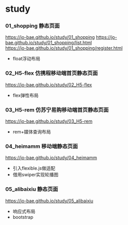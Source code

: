 # study

### 01_shopping 静态页面
https://jo-bae.github.io/study/01_shopping
https://jo-bae.github.io/study/01_shopping/list.html  
https://jo-bae.github.io/study/01_shopping/register.html
* float浮动布局

### 02_H5-flex 仿携程移动端首页静态页面
https://jo-bae.github.io/study/02_H5-flex
* flex弹性布局

### 03_H5-rem 仿苏宁易购移动端首页静态页面
https://jo-bae.github.io/study/03_H5-rem
* rem+媒体查询布局

### 04_heimamm 移动端静态页面
https://jo-bae.github.io/study/04_heimamm
* 引入flexible.js做适配
* 借用swiper实现轮播图

### 05_alibaixiu 静态页面
https://jo-bae.github.io/study/05_alibaixiu
* 响应式布局
* bootstrap
